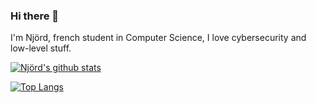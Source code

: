 ### Hi there 👋

I'm Njörd, french student in Computer Science, I love cybersecurity and low-level stuff.

[![Njörd's github stats](https://github-readme-stats.vercel.app/api?username=njord0)]()

[![Top Langs](https://github-readme-stats.vercel.app/api/top-langs/?username=njord0)]()
